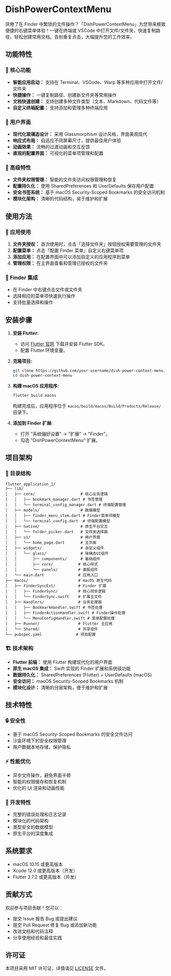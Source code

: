# DishPowerContextMenu

厌倦了在 Finder 中繁琐的文件操作？「DishPowerContextMenu」为您带来极致便捷的右键菜单体验！一键在终端或 VSCode 中打开文件/文件夹，快速复制路径，轻松创建常用文档。告别重复点击，大幅提升您的工作效率。

## 功能特性

### 🚀 核心功能
*   **智能应用启动：** 支持在 Terminal、VSCode、Warp 等多种应用中打开文件/文件夹
*   **快捷操作：** 一键复制路径、创建新文件夹等常用操作
*   **文档快速创建：** 支持创建多种文件类型（文本、Markdown、代码文件等）
*   **自定义终端配置：** 支持添加和管理多种终端应用

### 🎨 用户界面
*   **现代化玻璃态设计：** 采用 Glassmorphism 设计风格，界面美观现代
*   **响应式布局：** 自适应不同屏幕尺寸，提供最佳用户体验
*   **动画效果：** 流畅的过渡动画和交互反馈
*   **直观的配置界面：** 可视化的菜单项管理和配置

### 🔧 高级特性
*   **文件夹权限管理：** 智能的文件夹访问权限管理和恢复
*   **配置持久化：** 使用 SharedPreferences 和 UserDefaults 保存用户配置
*   **安全书签系统：** 基于 macOS Security-Scoped Bookmarks 的安全访问机制
*   **模块化架构：** 清晰的代码结构，易于维护和扩展

## 使用方法

### 📱 应用使用
1. **文件夹授权：** 首次使用时，点击「选择文件夹」按钮授权需要管理的文件夹
2. **配置菜单：** 点击「配置 Finder 菜单」自定义右键菜单项
3. **添加应用：** 在配置界面中可以添加自定义的应用程序到菜单
4. **管理权限：** 在主界面查看和管理已授权的文件夹

### 🎯 Finder 集成
- 在 Finder 中右键点击文件或文件夹
- 选择相应的菜单项快速执行操作
- 支持批量选择和操作

## 安装步骤

1.  **安装 Flutter:**

    *   访问 [Flutter 官网](https://flutter.dev/docs/get-started/install) 下载并安装 Flutter SDK。
    *   配置 Flutter 环境变量。
2.  **克隆项目:**

    ```bash
    git clone https://github.com/your-username/dish-power-context-menu.git
    cd dish-power-context-menu
    ```
3.  **构建 macOS 应用程序:**

    ```bash
    flutter build macos
    ```

    构建完成后，应用程序位于 `macos/build/macos/Build/Products/Release/` 目录下。
4.  **添加到 Finder 扩展:**

    *   打开 "系统偏好设置" -> "扩展" -> "Finder"。
    *   勾选 "DishPowerContextMenu" 扩展。

## 项目架构

### 📁 目录结构

```
flutter_application_1/
├── lib/
│   ├── core/                    # 核心业务逻辑
│   │   ├── bookmark_manager.dart # 书签管理
│   │   └── terminal_config_manager.dart # 终端配置管理
│   ├── models/                  # 数据模型
│   │   ├── finder_menu_item.dart # Finder菜单项模型
│   │   └── terminal_config.dart  # 终端配置模型
│   ├── native/                  # 原生平台交互
│   │   └── folder_picker.dart   # 文件夹选择器
│   ├── ui/                      # 用户界面
│   │   └── home_page.dart       # 主页面
│   ├── widgets/                 # 自定义组件
│   │   └── glass/               # 玻璃态UI组件
│   │       ├── components/      # 基础组件
│   │       ├── core/           # 核心样式
│   │       └── panels/         # 面板组件
│   └── main.dart               # 应用入口
├── macos/                      # macOS 原生代码
│   ├── FinderSyncExt/          # Finder 扩展
│   │   ├── FinderSync/         # 核心同步逻辑
│   │   └── FinderSync.swift    # 扩展主文件
│   ├── Handlers/               # 业务处理器
│   │   ├── BookmarkHandler.swift # 书签处理
│   │   ├── FinderActionHandler.swift # Finder操作处理
│   │   └── MenuConfigHandler.swift # 菜单配置处理
│   ├── Runner/                 # Flutter 主应用
│   └── Shared/                 # 共享组件
└── pubspec.yaml               # 项目配置
```

### 🏗️ 技术架构

- **Flutter 前端：** 使用 Flutter 构建现代化的用户界面
- **原生 macOS 集成：** Swift 实现的 Finder 扩展和系统级功能
- **数据持久化：** SharedPreferences (Flutter) + UserDefaults (macOS)
- **安全访问：** macOS Security-Scoped Bookmarks 机制
- **模块化设计：** 清晰的分层架构，便于维护和扩展

## 技术特性

### 🔒 安全性
- 基于 macOS Security-Scoped Bookmarks 的安全文件访问
- 沙盒环境下的安全权限管理
- 用户数据本地存储，保护隐私

### ⚡ 性能优化
- 异步文件操作，避免界面卡顿
- 智能的权限缓存和恢复机制
- 优化的 UI 渲染和动画性能

### 🔧 开发特性
- 完整的错误处理和日志记录
- 模块化的代码架构
- 类型安全的数据模型
- 原生平台的深度集成

## 系统要求

- macOS 10.15 或更高版本
- Xcode 12.0 或更高版本（开发）
- Flutter 3.7.2 或更高版本（开发）

## 贡献方式

欢迎参与项目贡献！您可以：

*   提交 Issue 报告 Bug 或提出建议
*   提交 Pull Request 修复 Bug 或添加新功能
*   改进文档和代码注释
*   分享使用经验和最佳实践

## 许可证

本项目采用 MIT 许可证，详情请见 [LICENSE](LICENSE) 文件。
